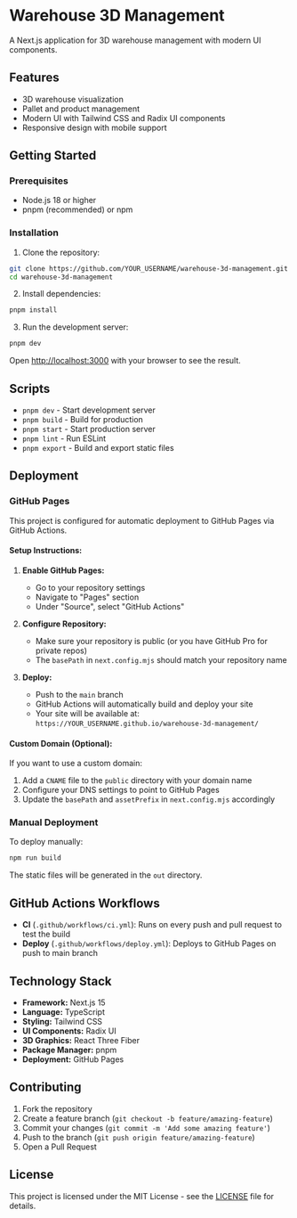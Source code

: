 # Warehouse 3D Management

A Next.js application for 3D warehouse management with modern UI components.

## Features

- 3D warehouse visualization
- Pallet and product management
- Modern UI with Tailwind CSS and Radix UI components
- Responsive design with mobile support

## Getting Started

### Prerequisites

- Node.js 18 or higher
- pnpm (recommended) or npm

### Installation

1. Clone the repository:

```bash
git clone https://github.com/YOUR_USERNAME/warehouse-3d-management.git
cd warehouse-3d-management
```

2. Install dependencies:

```bash
pnpm install
```

3. Run the development server:

```bash
pnpm dev
```

Open [http://localhost:3000](http://localhost:3000) with your browser to see the result.

## Scripts

- `pnpm dev` - Start development server
- `pnpm build` - Build for production
- `pnpm start` - Start production server
- `pnpm lint` - Run ESLint
- `pnpm export` - Build and export static files

## Deployment

### GitHub Pages

This project is configured for automatic deployment to GitHub Pages via GitHub Actions.

#### Setup Instructions:

1. **Enable GitHub Pages:**

   - Go to your repository settings
   - Navigate to "Pages" section
   - Under "Source", select "GitHub Actions"

2. **Configure Repository:**

   - Make sure your repository is public (or you have GitHub Pro for private repos)
   - The `basePath` in `next.config.mjs` should match your repository name

3. **Deploy:**
   - Push to the `main` branch
   - GitHub Actions will automatically build and deploy your site
   - Your site will be available at: `https://YOUR_USERNAME.github.io/warehouse-3d-management/`

#### Custom Domain (Optional):

If you want to use a custom domain:

1. Add a `CNAME` file to the `public` directory with your domain name
2. Configure your DNS settings to point to GitHub Pages
3. Update the `basePath` and `assetPrefix` in `next.config.mjs` accordingly

### Manual Deployment

To deploy manually:

```bash
npm run build
```

The static files will be generated in the `out` directory.

## GitHub Actions Workflows

- **CI** (`.github/workflows/ci.yml`): Runs on every push and pull request to test the build
- **Deploy** (`.github/workflows/deploy.yml`): Deploys to GitHub Pages on push to main branch

## Technology Stack

- **Framework:** Next.js 15
- **Language:** TypeScript
- **Styling:** Tailwind CSS
- **UI Components:** Radix UI
- **3D Graphics:** React Three Fiber
- **Package Manager:** pnpm
- **Deployment:** GitHub Pages

## Contributing

1. Fork the repository
2. Create a feature branch (`git checkout -b feature/amazing-feature`)
3. Commit your changes (`git commit -m 'Add some amazing feature'`)
4. Push to the branch (`git push origin feature/amazing-feature`)
5. Open a Pull Request

## License

This project is licensed under the MIT License - see the [LICENSE](LICENSE) file for details.
